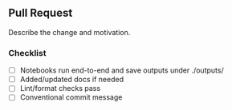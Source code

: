 ## Pull Request

Describe the change and motivation.

### Checklist
- [ ] Notebooks run end-to-end and save outputs under ./outputs/
- [ ] Added/updated docs if needed
- [ ] Lint/format checks pass
- [ ] Conventional commit message
